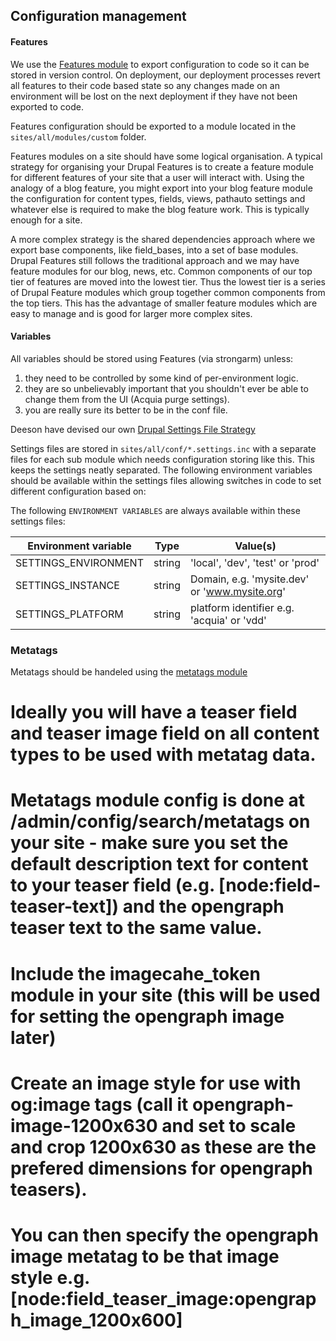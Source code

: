 ## Configuration management

#### Features

We use the [Features module](https://drupal.org/project/features) to export configuration to code so it can be stored
in version control.  On deployment, our deployment processes revert all features to their code based state so any changes
made on an environment will be lost on the next deployment if they have not been exported to code.

Features configuration should be exported to a module located in the `sites/all/modules/custom` folder.

Features modules on a site should have some logical organisation. A typical strategy for organising your Drupal Features
is to create a feature module for different features of your site that a user will interact with. Using the analogy of a
blog feature, you might export into your blog feature module the configuration for content types, fields, views,
pathauto settings and whatever else is required to make the blog feature work. This is typically enough for a site.

A more complex strategy is the shared dependencies approach where we export base components, like field_bases, into a set
of base modules. Drupal Features still follows the traditional approach and we may have feature modules for our blog,
news, etc. Common components of our top tier of features are moved into the lowest tier. Thus the lowest tier is a
series of Drupal Feature modules which group together common components from the top tiers.  This has the advantage of
smaller feature modules which are easy to manage and is good for larger more complex sites.

#### Variables

All variables should be stored using Features (via strongarm) unless:

1. they need to be controlled by some kind of per-environment logic.
2. they are so unbelievably important that you shouldn't ever be able to change them from the UI (Acquia purge settings).
3. you are really sure its better to be in the conf file.

Deeson have devised our own [Drupal Settings File Strategy](https://www.deeson.co.uk/labs/site-configuration-strategy-or-how-manage-your-settingsphp-files)

Settings files are stored in `sites/all/conf/*.settings.inc` with a separate files for each sub module which needs
configuration storing like this. This keeps the settings neatly separated.  The following environment variables should
be available within the settings files allowing switches in code to set different configuration based on:

The following `ENVIRONMENT VARIABLES` are always available within these settings files:

| Environment variable | Type       | Value(s)                                      |
|----------------------|------------|-----------------------------------------------|
| SETTINGS_ENVIRONMENT | string     | 'local', 'dev', 'test' or 'prod'              |
| SETTINGS_INSTANCE    | string     | Domain, e.g. 'mysite.dev' or 'www.mysite.org' |
| SETTINGS_PLATFORM    | string     | platform identifier e.g. 'acquia' or 'vdd'    |

### Metatags

Metatags should be handeled using the [metatags module](https://drupal.org/project/metatags)

# Ideally you will have a teaser field and teaser image field on all content types to be used with metatag data.
# Metatags module config is done at /admin/config/search/metatags on your site - make sure you set the default description text for content to your teaser field (e.g. [node:field-teaser-text]) and the opengraph teaser text to the same value.
# Include the imagecahe_token module in your site (this will be used for setting the opengraph image later)
# Create an image style for use with og:image tags (call it opengraph-image-1200x630 and set to scale and crop 1200x630 as these are the prefered dimensions for opengraph teasers).
# You can then specify the opengraph image metatag to be that image style e.g. [node:field_teaser_image:opengraph_image_1200x600] 
